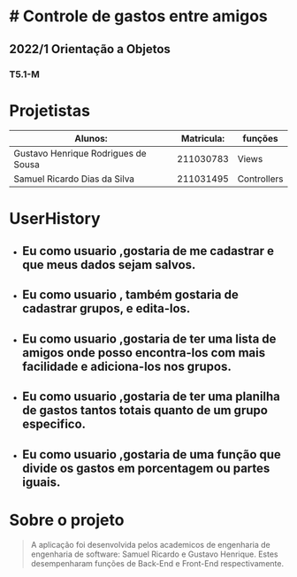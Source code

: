 # # Controle de gastos entre amigos
## 2022/1 Orientação a Objetos
### T5.1-M


# Projetistas
|               Alunos:              |   Matricula:  | funções     |
|------------------------------------|---------------|-------------|
|Gustavo Henrique Rodrigues de Sousa | 211030783     | Views       |
|Samuel Ricardo Dias da Silva        | 211031495     | Controllers |


# UserHistory

- ## Eu como usuario ,gostaria de me cadastrar e que meus dados sejam salvos.

- ## Eu como usuario , também gostaria de cadastrar grupos, e edita-los. 

- ## Eu como usuario ,gostaria de ter uma lista de amigos onde posso encontra-los com mais facilidade e adiciona-los nos grupos.

- ## Eu como usuario ,gostaria de ter uma planilha de gastos tantos totais quanto de um grupo especifico.

- ## Eu como usuario ,gostaria de uma função que divide os gastos em porcentagem ou partes iguais.


# Sobre o projeto
> A aplicação foi desenvolvida pelos academicos de engenharia de engenharia de software: Samuel Ricardo e Gustavo Henrique. Estes desempenharam funções de Back-End e Front-End respectivamente.



  
